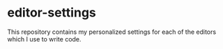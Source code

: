 # editor-settings
This repository contains my personalized settings for each of the editors which I use to write code.
